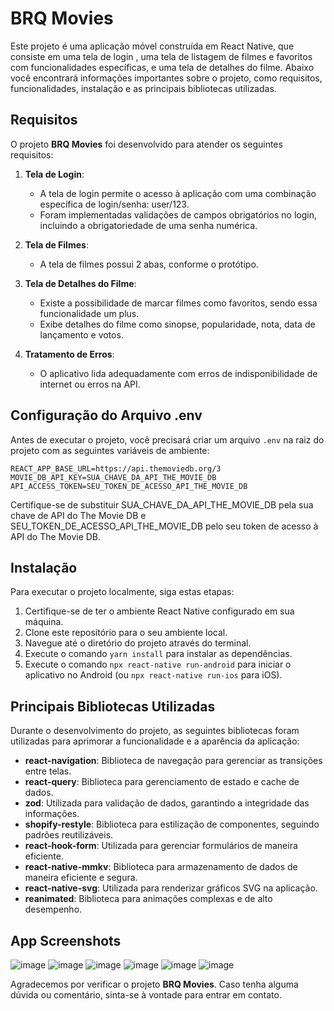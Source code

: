 # BRQ Movies 

Este projeto é uma aplicação móvel construída em React Native, que consiste em uma tela de login , uma tela de listagem de filmes e favoritos com funcionalidades específicas, e uma tela de detalhes do filme. Abaixo você encontrará informações importantes sobre o projeto, como requisitos, funcionalidades, instalação e as principais bibliotecas utilizadas.

## Requisitos

O projeto **BRQ Movies** foi desenvolvido para atender os seguintes requisitos:

1. **Tela de Login**:
   - A tela de login permite o acesso à aplicação com uma combinação específica de login/senha: user/123.
   - Foram implementadas validações de campos obrigatórios no login, incluindo a obrigatoriedade de uma senha numérica.

2. **Tela de Filmes**:
   - A tela de filmes possui 2 abas, conforme o protótipo.

3. **Tela de Detalhes do Filme**:
   - Existe a possibilidade de marcar filmes como favoritos, sendo essa funcionalidade um plus.
   - Exibe detalhes do filme como sinopse, popularidade, nota, data de lançamento e votos.
    
4. **Tratamento de Erros**:
   - O aplicativo lida adequadamente com erros de indisponibilidade de internet ou erros na API.

## Configuração do Arquivo .env

Antes de executar o projeto, você precisará criar um arquivo `.env` na raiz do projeto com as seguintes variáveis de ambiente:

```env
REACT_APP_BASE_URL=https://api.themoviedb.org/3
MOVIE_DB_API_KEY=SUA_CHAVE_DA_API_THE_MOVIE_DB
API_ACCESS_TOKEN=SEU_TOKEN_DE_ACESSO_API_THE_MOVIE_DB
```

Certifique-se de substituir SUA_CHAVE_DA_API_THE_MOVIE_DB pela sua chave de API do The Movie DB e SEU_TOKEN_DE_ACESSO_API_THE_MOVIE_DB pelo seu token de acesso à API do The Movie DB.

## Instalação

Para executar o projeto localmente, siga estas etapas:

1. Certifique-se de ter o ambiente React Native configurado em sua máquina.
2. Clone este repositório para o seu ambiente local.
3. Navegue até o diretório do projeto através do terminal.
4. Execute o comando `yarn install` para instalar as dependências.
5. Execute o comando `npx react-native run-android` para iniciar o aplicativo no Android (ou `npx react-native run-ios` para iOS).

## Principais Bibliotecas Utilizadas

Durante o desenvolvimento do projeto, as seguintes bibliotecas foram utilizadas para aprimorar a funcionalidade e a aparência da aplicação:

- **react-navigation**: Biblioteca de navegação para gerenciar as transições entre telas.
- **react-query**: Biblioteca para gerenciamento de estado e cache de dados.
- **zod**: Utilizada para validação de dados, garantindo a integridade das informações.
- **shopify-restyle**: Biblioteca para estilização de componentes, seguindo padrões reutilizáveis.
- **react-hook-form**: Utilizada para gerenciar formulários de maneira eficiente.
- **react-native-mmkv**: Biblioteca para armazenamento de dados de maneira eficiente e segura.
- **react-native-svg**: Utilizada para renderizar gráficos SVG na aplicação.
- **reanimated**: Biblioteca para animações complexas e de alto desempenho.

## App Screenshots

![image](https://github.com/gbrlcoelho/brq-movies/assets/92391632/a2b8a8b2-6841-4201-b14d-a0bcd1e1a0c0)
![image](https://github.com/gbrlcoelho/brq-movies/assets/92391632/9d0a92c5-4a99-4e44-8d45-16e254b84b0d)
![image](https://github.com/gbrlcoelho/brq-movies/assets/92391632/d2c8e650-0487-45a4-8fc8-a9ee113fad91)
![image](https://github.com/gbrlcoelho/brq-movies/assets/92391632/679157e4-c045-4387-b4f7-5581ee83c783)
![image](https://github.com/gbrlcoelho/brq-movies/assets/92391632/bb5171a3-2d40-45e9-aa44-9592a71f7cc1)
![image](https://github.com/gbrlcoelho/brq-movies/assets/92391632/9811a67a-6965-4da4-b13c-06805161b122)



Agradecemos por verificar o projeto **BRQ Movies**. Caso tenha alguma dúvida ou comentário, sinta-se à vontade para entrar em contato.
